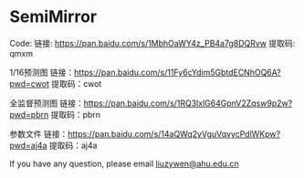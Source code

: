 # SemiMirror
Code:
链接: https://pan.baidu.com/s/1MbhOaWY4z_PB4a7g8DQRvw 提取码: qmxm 


1/16预测图
链接：https://pan.baidu.com/s/11Fy6cYdim5GbtdECNhOQ6A?pwd=cwot 
提取码：cwot

全监督预测图
链接：https://pan.baidu.com/s/1RQ3lxlG64GpnV2Zqsw9p2w?pwd=pbrn 
提取码：pbrn

参数文件
链接：https://pan.baidu.com/s/14aQWq2yVguVqvycPdlWKpw?pwd=aj4a 
提取码：aj4a

If you have any question, please email  liuzywen@ahu.edu.cn
